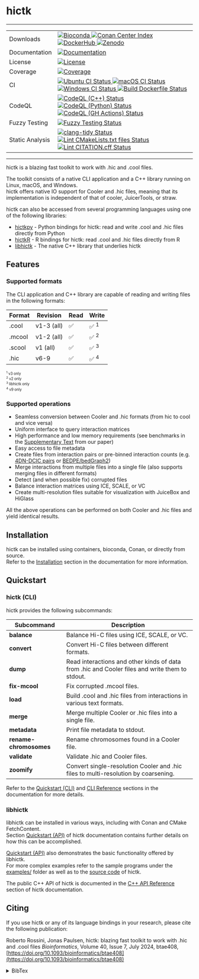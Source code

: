 <!--
Copyright (C) 2023 Roberto Rossini <roberros@uio.no>

SPDX-License-Identifier: MIT
-->

# hictk

---

<!-- markdownlint-disable MD033 -->

<table>
    <tr>
      <td>Downloads</td>
      <td>
        <a href="https://anaconda.org/bioconda/hictk">
          <img src="https://img.shields.io/conda/vn/bioconda/hictk?label=bioconda&logo=Anaconda" alt="Bioconda">
        </a>
        <a href="https://conan.io/center/recipes/hictk">
          <img src="https://img.shields.io/conan/v/hictk" alt="Conan Center Index">
        </a>
        <a href="https://hub.docker.com/r/paulsengroup/hictk">
          <img src="https://img.shields.io/docker/pulls/paulsengroup/hictk" alt="DockerHub">
        </a>
        <a href="https://doi.org/10.5281/zenodo.8214220">
          <img src="https://zenodo.org/badge/DOI/10.5281/zenodo.8214220.svg" alt="Zenodo">
        </a>
      </td>
    </tr>
    <tr>
      <td>Documentation</td>
      <td>
        <a href="https://hictk.readthedocs.io/">
          <img src="https://readthedocs.org/projects/hictk/badge/?version=latest" alt="Documentation">
        </a>
      </td>
    </tr>
    <tr>
      <td>License</td>
      <td>
        <a href="https://github.com/paulsengroup/hictk/blob/main/LICENSE">
          <img src="https://img.shields.io/badge/license-MIT-green" alt="License">
        </a>
      </td>
    </tr>
    <tr>
      <td>Coverage</td>
      <td>
        <a href="https://codecov.io/gh/paulsengroup/hictk">
          <img src="https://codecov.io/gh/paulsengroup/hictk/graph/badge.svg" alt="Coverage">
        </a>
      </td>
    </tr>
    <tr>
      <td>CI</td>
      <td>
        <a href="https://github.com/paulsengroup/hictk/actions/workflows/ubuntu-ci.yml">
          <img src="https://github.com/paulsengroup/hictk/actions/workflows/ubuntu-ci.yml/badge.svg" alt="Ubuntu CI Status">
        </a>
        <a href="https://github.com/paulsengroup/hictk/actions/workflows/macos-ci.yml">
          <img src="https://github.com/paulsengroup/hictk/actions/workflows/macos-ci.yml/badge.svg" alt="macOS CI Status">
        </a>
        <a href="https://github.com/paulsengroup/hictk/actions/workflows/windows-ci.yml">
          <img src="https://github.com/paulsengroup/hictk/actions/workflows/windows-ci.yml/badge.svg" alt="Windows CI Status">
        </a>
        <a href="https://github.com/paulsengroup/hictk/actions/workflows/build-dockerfile.yml">
          <img src="https://github.com/paulsengroup/hictk/actions/workflows/build-dockerfile.yml/badge.svg" alt="Build Dockerfile Status">
        </a>
      </td>
    </tr>
    <tr>
      <td>CodeQL</td>
      <td>
        <a href="https://github.com/paulsengroup/hictk/actions/workflows/codeql-cpp.yml">
          <img src="https://github.com/paulsengroup/hictk/actions/workflows/codeql-cpp.yml/badge.svg" alt="CodeQL (C++) Status">
        </a>
        <a href="https://github.com/paulsengroup/hictk/actions/workflows/codeql-python.yml">
          <img src="https://github.com/paulsengroup/hictk/actions/workflows/codeql-python.yml/badge.svg" alt="CodeQL (Python) Status">
        </a>
        <a href="https://github.com/paulsengroup/hictk/actions/workflows/codeql-actions.yml">
          <img src="https://github.com/paulsengroup/hictk/actions/workflows/codeql-actions.yml/badge.svg" alt="CodeQL (GH Actions) Status">
        </a>
      </td>
    </tr>
    <tr>
      <td>Fuzzy Testing</td>
      <td>
        <a href="https://github.com/paulsengroup/hictk/actions/workflows/fuzzy-testing.yml">
          <img src="https://github.com/paulsengroup/hictk/actions/workflows/fuzzy-testing.yml/badge.svg" alt="Fuzzy Testing Status">
        </a>
      </td>
    </tr>
    <tr>
      <td>Static Analysis</td>
      <td>
        <a href="https://github.com/paulsengroup/hictk/actions/workflows/run-clang-tidy.yml">
          <img src="https://github.com/paulsengroup/hictk/actions/workflows/run-clang-tidy.yml/badge.svg" alt="clang-tidy Status">
        </a>
        <a href="https://github.com/paulsengroup/hictk/actions/workflows/lint-cmakelists.yml">
          <img src="https://github.com/paulsengroup/hictk/actions/workflows/lint-cmakelists.yml/badge.svg" alt="Lint CMakeLists.txt files Status">
        </a>
        <a href="https://github.com/paulsengroup/hictk/actions/workflows/lint-cff.yml">
          <img src="https://github.com/paulsengroup/hictk/actions/workflows/lint-cff.yml/badge.svg" alt="Lint CITATION.cff Status">
        </a>
      </td>
    </tr>
</table>

<!-- markdownlint-enable MD033 -->

---

hictk is a blazing fast toolkit to work with .hic and .cool files.

The toolkit consists of a native CLI application and a C++ library running on Linux, macOS, and Windows.\
hictk offers native IO support for Cooler and .hic files, meaning that its implementation is independent of that of cooler, JuicerTools, or straw.

hictk can also be accessed from several programming languages using one of the following libraries:

- [hictkpy](https://github.com/paulsengroup/hictkpy) - Python bindings for hictk: read and write .cool and .hic files directly from Python
- [hictkR](https://github.com/paulsengroup/hictkR) - R bindings for hictk: read .cool and .hic files directly from R
- [libhictk](https://github.com/paulsengroup/hictk) - The native C++ library that underlies hictk

## Features

### Supported formats

The CLI application and C++ library are capable of reading and writing files in the following formats:

<!-- markdownlint-disable MD033 -->

| Format | Revision   | Read | Write           |
| ------ | ---------- | ---- | --------------- |
| .cool  | v1-3 (all) | ✅   | ✅ <sup>1</sup> |
| .mcool | v1-2 (all) | ✅   | ✅ <sup>2</sup> |
| .scool | v1 (all)   | ✅   | ✅ <sup>3</sup> |
| .hic   | v6-9       | ✅   | ✅ <sup>4</sup> |

<small><small>

<sup>1</sup> v3 only\
<sup>2</sup> v2 only\
<sup>3</sup> libhictk only\
<sup>4</sup> v9 only

</small></small>

<!-- markdownlint-enable MD033 -->

### Supported operations

- Seamless conversion between Cooler and .hic formats (from hic to cool and vice versa)
- Uniform interface to query interaction matrices
- High performance and low memory requirements (see benchmarks in the [Supplementary Text](https://academic.oup.com/bioinformatics/article/40/7/btae408/7698028#468964761) from our paper)
- Easy access to file metadata
- Create files from interaction pairs or pre-binned interaction counts
  (e.g. [4DN-DCIC pairs](https://github.com/4dn-dcic/pairix/blob/master/pairs_format_specification.md#example-pairs-file)
  or [BEDPE/bedGraph2](https://cooler.readthedocs.io/en/latest/datamodel.html#genomically-labeled-arrays))
- Merge interactions from multiple files into a single file (also supports merging files in different formats)
- Detect (and when possible fix) corrupted files
- Balance interaction matrices using ICE, SCALE, or VC
- Create multi-resolution files suitable for visualization with JuiceBox and HiGlass

All the above operations can be performed on both Cooler and .hic files and yield identical results.

## Installation

hictk can be installed using containers, bioconda, Conan, or directly from source.\
Refer to the [Installation](https://hictk.readthedocs.io/en/stable/installation.html) section in the documentation for more information.

## Quickstart

### hictk (CLI)

hictk provides the following subcommands:

| Subcommand             | Description                                                                                    |
| ---------------------- | ---------------------------------------------------------------------------------------------- |
| **balance**            | Balance Hi-C files using ICE, SCALE, or VC.                                                    |
| **convert**            | Convert Hi-C files between different formats.                                                  |
| **dump**               | Read interactions and other kinds of data from .hic and Cooler files and write them to stdout. |
| **fix-mcool**          | Fix corrupted .mcool files.                                                                    |
| **load**               | Build .cool and .hic files from interactions in various text formats.                          |
| **merge**              | Merge multiple Cooler or .hic files into a single file.                                        |
| **metadata**           | Print file metadata to stdout.                                                                 |
| **rename-chromosomes** | Rename chromosomes found in a Cooler file.                                                     |
| **validate**           | Validate .hic and Cooler files.                                                                |
| **zoomify**            | Convert single-resolution Cooler and .hic files to multi-resolution by coarsening.             |

Refer to the
[Quickstart (CLI)](https://hictk.readthedocs.io/en/stable/quickstart_cli.html) and
[CLI Reference](https://hictk.readthedocs.io/en/stable/cli_reference.html)
sections in the documentation for more details.

### libhictk

libhictk can be installed in various ways, including with Conan and CMake FetchContent.\
Section [Quickstart (API)](https://hictk.readthedocs.io/en/stable/quickstart_api.html) of hictk documentation contains further details on how this can be accomplished.

[Quickstart (API)](https://hictk.readthedocs.io/en/stable/quickstart_api.html) also demonstrates the basic functionality offered by libhictk.\
For more complex examples refer to the sample programs under the [examples/](./examples/) folder as well as to the [source code](./src/hictk/) of hictk.

The public C++ API of hictk is documented in the [C++ API Reference](https://hictk.readthedocs.io/en/stable/cpp_api/index.html) section of hictk documentation.

## Citing

If you use hictk or any of its language bindings in your research, please cite the following publication:

Roberto Rossini, Jonas Paulsen, hictk: blazing fast toolkit to work with .hic and .cool files
_Bioinformatics_, Volume 40, Issue 7, July 2024, btae408, [https://doi.org/10.1093/bioinformatics/btae408](https://doi.org/10.1093/bioinformatics/btae408)

<details>
<summary>BibTex</summary>

```bibtex
@article{hictk,
    author = {Rossini, Roberto and Paulsen, Jonas},
    title = "{hictk: blazing fast toolkit to work with .hic and .cool files}",
    journal = {Bioinformatics},
    volume = {40},
    number = {7},
    pages = {btae408},
    year = {2024},
    month = {06},
    issn = {1367-4811},
    doi = {10.1093/bioinformatics/btae408},
    url = {https://doi.org/10.1093/bioinformatics/btae408},
    eprint = {https://academic.oup.com/bioinformatics/article-pdf/40/7/btae408/58385157/btae408.pdf},
}
```

</details>
